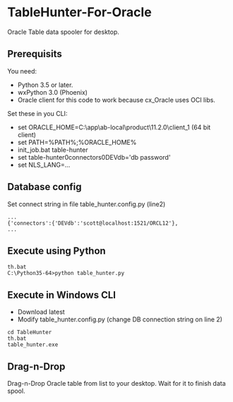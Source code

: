 # TableHunter-For-Oracle
Oracle Table data spooler for desktop.



## Prerequisits
You need:
   - Python 3.5 or later.
   - wxPython 3.0 (Phoenix)
   - Oracle client for this code to work because cx_Oracle uses OCI libs.

Set these in you CLI:
   - set ORACLE_HOME=C:\app\ab-local\product\11.2.0\client_1 (64 bit client)
   - set PATH=%PATH%;%ORACLE_HOME%
   - init_job.bat table-hunter
   - set table-hunter0connectors0DEVdb='db password'
   - set NLS_LANG=...

## Database config
Set connect string in file table_hunter.config.py (line2)
```
...
{'connectors':{'DEVdb':'scott@localhost:1521/ORCL12'},
...
```

## Execute using Python
```
th.bat
C:\Python35-64>python table_hunter.py
```
## Execute in Windows CLI
   - Download latest 
   - Modify table_hunter.config.py (change DB connection string on line 2)
```
cd TableHunter
th.bat
table_hunter.exe
```


## Drag-n-Drop
Drag-n-Drop Oracle table from list to your desktop.
Wait for it to finish data spool.



